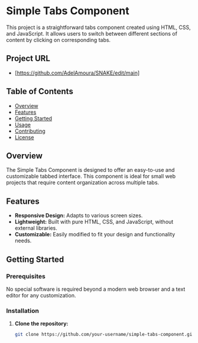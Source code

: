 # Simple Tabs Component

This project is a straightforward tabs component created using HTML, CSS, and JavaScript. It allows users to switch between different sections of content by clicking on corresponding tabs.
## Project URL 
- [https://github.com/AdelAmoura/SNAKE/edit/main]

## Table of Contents

- [Overview](#overview)
- [Features](#features)
- [Getting Started](#getting-started)
- [Usage](#usage)
- [Contributing](#contributing)
- [License](#license)

## Overview

The Simple Tabs Component is designed to offer an easy-to-use and customizable tabbed interface. This component is ideal for small web projects that require content organization across multiple tabs.

## Features

- **Responsive Design:** Adapts to various screen sizes.
- **Lightweight:** Built with pure HTML, CSS, and JavaScript, without external libraries.
- **Customizable:** Easily modified to fit your design and functionality needs.

## Getting Started

### Prerequisites

No special software is required beyond a modern web browser and a text editor for any customization.

### Installation

1. **Clone the repository:**
   ```bash
   git clone https://github.com/your-username/simple-tabs-component.git
